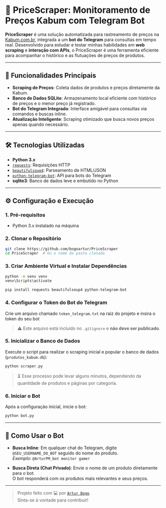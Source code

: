 # 🚀 PriceScraper: Monitoramento de Preços Kabum com Telegram Bot

**PriceScraper** é uma solução automatizada para rastreamento de preços na [Kabum.com.br](https://www.kabum.com.br), integrada a um **bot do Telegram** para consultas em tempo real. Desenvolvido para estudar e testar minhas habilidades em **web scraping** e **interação com APIs**, o PriceScraper é uma ferramenta eficiente para acompanhar o histórico e as flutuações de preços de produtos.

---

## 🌟 Funcionalidades Principais

- **Scraping de Preços**: Coleta dados de produtos e preços diretamente da Kabum.
- **Banco de Dados SQLite**: Armazenamento local eficiente com histórico de preços e o menor preço já registrado.
- **Bot do Telegram Integrado**: Interface amigável para consultas via comandos e buscas inline.
- **Atualização Inteligente**: Scraping otimizado que busca novos preços apenas quando necessário.

---

## 🛠️ Tecnologias Utilizadas

- **Python 3.x**
- [`requests`](https://pypi.org/project/requests/): Requisições HTTP
- [`beautifulsoup4`](https://pypi.org/project/beautifulsoup4/): Parseamento de HTML/JSON
- [`python-telegram-bot`](https://github.com/python-telegram-bot/python-telegram-bot): API para bots do Telegram
- **sqlite3**: Banco de dados leve e embutido no Python

---

## ⚙️ Configuração e Execução

### 1. Pré-requisitos

- Python 3.x instalado na máquina

### 2. Clonar o Repositório

```bash
git clone https://github.com/bogoartur/PriceScraper
cd PriceScraper  # Ou o nome da pasta clonada
```

### 3. Criar Ambiente Virtual e Instalar Dependências

```bash
python -m venv venv
venv\Scripts\activate

pip install requests beautifulsoup4 python-telegram-bot
```

### 4. Configurar o Token do Bot do Telegram

Crie um arquivo chamado `token_telegram.txt` na raiz do projeto e insira o token do seu bot

> ⚠️ Este arquivo está incluído no `.gitignore` e **não deve ser publicado**.

### 5. Inicializar o Banco de Dados

Execute o script para realizar o scraping inicial e popular o banco de dados (`produtos_kabum.db`):

```bash
python scraper.py
```

> ⏳ Esse processo pode levar alguns minutos, dependendo da quantidade de produtos e páginas por categoria.

### 6. Iniciar o Bot

Após a configuração inicial, inicie o bot:

```bash
python bot.py
```

---

## 🤖 Como Usar o Bot

- **Busca Inline**: Em qualquer chat do Telegram, digite `@SEU_USERNAME_DO_BOT` seguido do nome do produto.  
  _Exemplo_: `@ArturPM_bot monitor gamer`

- **Busca Direta (Chat Privado)**: Envie o nome de um produto diretamente para o bot.  
  O bot responderá com os produtos mais relevantes e seus preços.

---

> Projeto feito com 💻 por [`Artur Bogo`](https://www.linkedin.com/in/arturbogo/).  
> Sinta-se à vontade para contribuir!

